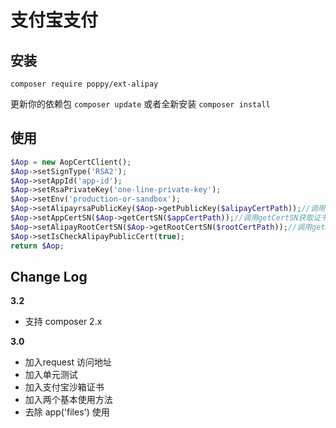 # 支付宝支付

## 安装

```
composer require poppy/ext-alipay
```

更新你的依赖包 `composer update` 或者全新安装 `composer install`

## 使用

```php
$Aop = new AopCertClient();
$Aop->setSignType('RSA2');
$Aop->setAppId('app-id');
$Aop->setRsaPrivateKey('one-line-private-key');
$Aop->setEnv('production-or-sandbox');
$Aop->setAlipayrsaPublicKey($Aop->getPublicKey($alipayCertPath));//调用getPublicKey从支付宝公钥证书中提取公钥
$Aop->setAppCertSN($Aop->getCertSN($appCertPath));//调用getCertSN获取证书序列号
$Aop->setAlipayRootCertSN($Aop->getRootCertSN($rootCertPath));//调用getRootCertSN获取支付宝根证书序列号
$Aop->setIsCheckAlipayPublicCert(true);
return $Aop;
```

## Change Log

**3.2**

- 支持 composer 2.x

**3.0**

- 加入request 访问地址
- 加入单元测试
- 加入支付宝沙箱证书
- 加入两个基本使用方法
- 去除 app('files') 使用